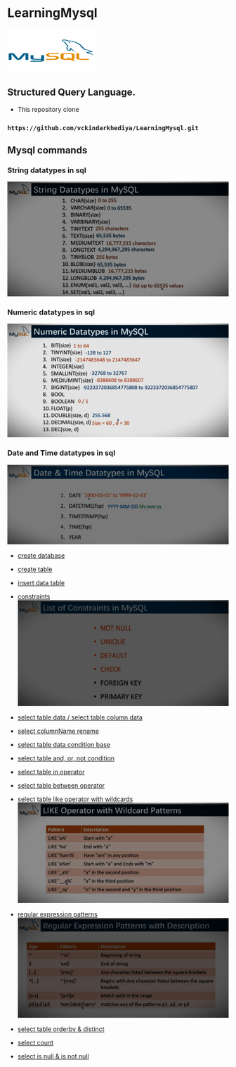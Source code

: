 # LearningMysql

<code align=center><img src="https://github.com/devicons/devicon/blob/master/icons/mysql/mysql-original-wordmark.svg" title="mysql" alt="mysql" width="200" height="100"/></code>

## Structured Query Language.

* This repository clone
### `https://github.com/vckindarkhediya/LearningMysql.git`

## Mysql commands

### String datatypes in sql 
<code align=center><img src="string_datatypes.png" title="string datatypes" alt="string" /></code>


### Numeric datatypes in sql 
<code align=center><img src="numeric_datatypes.png" title="numeric datatypes" alt="numeric" /></code>


### Date and Time datatypes in sql 
<code align=center><img src="date_and_time_datatypes.png" title="date_and_time datatypes" alt="date_and_time" /></code>


* [create database ](https://github.com/vckindarkhediya/LearningMysql/blob/mysql/Day-1-Learning/index.html)
* [create table ](https://github.com/vckindarkhediya/LearningMysql/blob/mysql/Day-2-Learning/index.html)
* [insert data table](https://github.com/vckindarkhediya/LearningMysql/blob/mysql/Day-3-Learning/index.html)
* [constraints](https://github.com/vckindarkhediya/LearningMysql/blob/mysql/Day-4-Learning/index.html)
<code align=center><img src="constraints.png" title="constraints" alt="constraints" /></code>

* [select table data / select table column data](https://github.com/vckindarkhediya/LearningMysql/blob/mysql/Day-5-Learning/index.html)
* [select columnName rename](https://github.com/vckindarkhediya/LearningMysql/blob/mysql/Day-6-Learning/index.html)
* [select table data condition base](https://github.com/vckindarkhediya/LearningMysql/blob/mysql/Day-7-Learning/index.html)
* [select table and, or, not condition](https://github.com/vckindarkhediya/LearningMysql/blob/mysql/Day-8-Learning/index.html)
* [select table in operator](https://github.com/vckindarkhediya/LearningMysql/blob/mysql/Day-9-Learning/index.html)
* [select table between operator](https://github.com/vckindarkhediya/LearningMysql/blob/mysql/Day-10-Learning/index.html)
* [select table like operator with wildcards](https://github.com/vckindarkhediya/LearningMysql/blob/mysql/Day-11-Learning/index.html)
<code align=center><img src="like_operator_with_wildcards.png" title="like_operator_with_wildcards" alt="like_operator_with_wildcards" /></code>

* [regular expression patterns](https://github.com/vckindarkhediya/LearningMysql/blob/mysql/Day-12-Learning/index.html)
<code align=center><img src="sql_regular_expression_patterns.png" title="sql_regular_expression_patterns" alt="sql_regular_expression_patterns" /></code>

* [select table orderby & distinct](https://github.com/vckindarkhediya/LearningMysql/blob/mysql/Day-13-Learning/index.html)

* [select count](https://github.com/vckindarkhediya/LearningMysql/blob/mysql/Day-14-Learning/index.html)

* [select is null & is not null](https://github.com/vckindarkhediya/LearningMysql/blob/mysql/Day-15-Learning/index.html)
